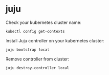 # juju

Check your kubernetes cluster name:
```bash
kubectl config get-contexts
```

Install Juju controller on your kubernetes cluster:
```bash
juju bootstrap local
```

Remove controller from cluster:
```bash
juju destroy-controller local
```
